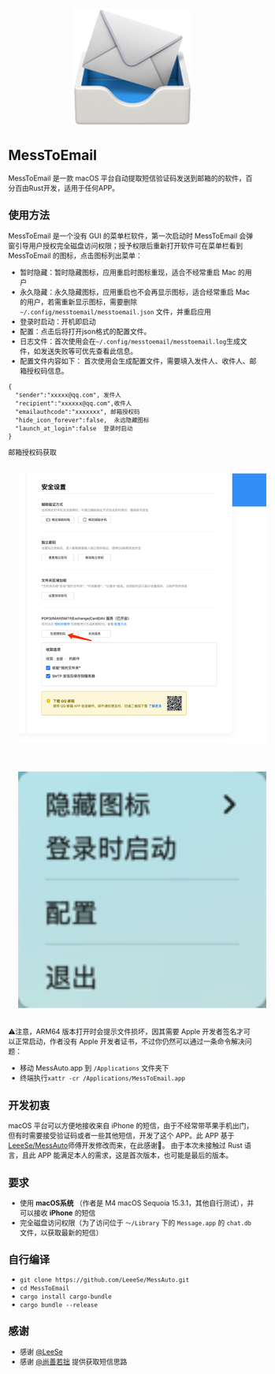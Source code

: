 <p align="center">
  <img src="images/icon.png" width=240 />
</p>


# MessToEmail

MessToEmail 是一款 macOS 平台自动提取短信验证码发送到邮箱的的软件，百分百由Rust开发，适用于任何APP。

## 使用方法

MessToEmail 是一个没有 GUI 的菜单栏软件，第一次启动时 MessToEmail 会弹窗引导用户授权完全磁盘访问权限；授予权限后重新打开软件可在菜单栏看到 MessToEmail 的图标，点击图标列出菜单：
- 暂时隐藏：暂时隐藏图标，应用重启时图标重现，适合不经常重启 Mac 的用户
- 永久隐藏：永久隐藏图标，应用重启也不会再显示图标，适合经常重启 Mac 的用户，若需重新显示图标，需要删除 `~/.config/messtoemail/messtoemail.json` 文件，并重启应用
- 登录时启动：开机即启动
- 配置：点击后将打开json格式的配置文件。
- 日志文件：首次使用会在`~/.config/messtoemail/messtoemail.log`生成文件，如发送失败等可优先查看此信息。
- 配置文件内容如下： 首次使用会生成配置文件，需要填入发件人、收件人、邮箱授权码信息。


```
{
  "sender":"xxxxx@qq.com", 发件人
  "recipient":"xxxxxx@qq.com",收件人 
  "emailauthcode":"xxxxxxx", 邮箱授权码
  "hide_icon_forever":false,  永远隐藏图标
  "launch_at_login":false  登录时启动
}
```
邮箱授权码获取
<p align="center">
<img src="images/emailauth.png" alt="emailauth.png" width=548 style="padding:20px" >
</p>
<p align="center">
<img src="images/statesitem.png" alt="statesitem.png" width=548 style="padding:20px" >
</p>

⚠️注意，ARM64 版本打开时会提示文件损坏，因其需要 Apple 开发者签名才可以正常启动，作者没有 Apple 开发者证书，不过你仍然可以通过一条命令解决问题：
- 移动 MessAuto.app 到 `/Applications` 文件夹下
- 终端执行`xattr -cr /Applications/MessToEmail.app`

## 开发初衷

macOS 平台可以方便地接收来自 iPhone 的短信，由于不经常带苹果手机出门，但有时需要接受验证码或者一些其他短信，开发了这个 APP。此 APP 基于[LeeeSe/MessAuto](https://github.com/LeeeSe/MessAuto)师傅开发修改而来，在此感谢🙏。
由于本次未接触过 Rust 语言，且此 APP 能满足本人的需求，这是首次版本，也可能是最后的版本。

## 要求

- 使用 **macOS系统** （作者是 M4 macOS Sequoia 15.3.1，其他自行测试），并可以接收 **iPhone** 的短信
- 完全磁盘访问权限（为了访问位于 `～/Library` 下的 `Message.app` 的 `chat.db` 文件，以获取最新的短信）


## 自行编译

- `git clone https://github.com/LeeeSe/MessAuto.git`
- `cd MessToEmail`
- `cargo install cargo-bundle`
- `cargo bundle --release`


## 感谢

* 感谢 [@LeeSe](https://github.com/LeeeSe/) 
* 感谢 [@尚善若拙](https://sspai.com/post/73072) 提供获取短信思路